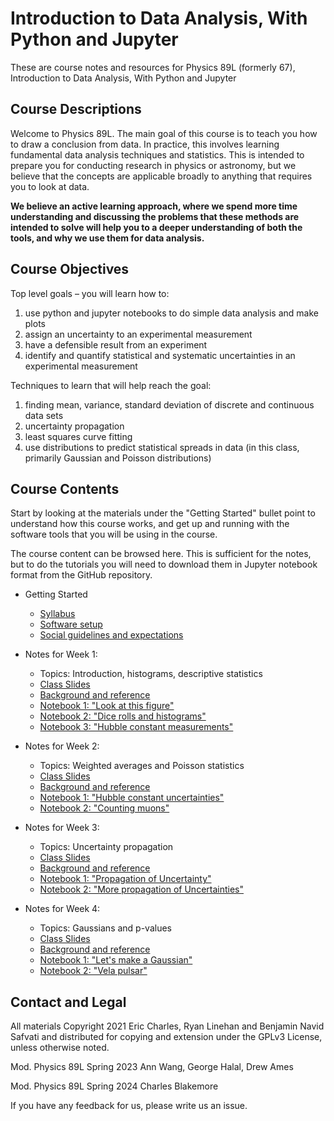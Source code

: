# Introduction to Data Analysis, With Python and Jupyter

These are course notes and resources for Physics 89L (formerly 67), Introduction to Data Analysis, With Python and Jupyter

## Course Descriptions

Welcome to Physics 89L.   The main goal of this course is to teach you how to draw a conclusion from data. In practice, this involves learning fundamental data analysis techniques and statistics. This is intended to prepare you for conducting research in physics or astronomy, but we believe that the concepts are applicable broadly to anything that requires you to look at data.

**We believe an active learning approach, where we spend more time understanding and discussing the problems that these methods are intended to solve will help you to a deeper understanding of both the tools, and why we use them for data analysis.**

## Course Objectives

Top level goals – you will learn how to:

  1. use python and jupyter notebooks to do simple data analysis and make plots
  2. assign an uncertainty to an experimental measurement
  3. have a defensible result from an experiment
  4. identify and quantify statistical and systematic uncertainties in an experimental measurement

Techniques to learn that will help reach the goal:

  1. finding mean, variance, standard deviation of discrete and continuous data sets
  2. uncertainty propagation
  3. least squares curve fitting
  4. use distributions to predict statistical spreads in data (in this class, primarily Gaussian and Poisson distributions)

## Course Contents

Start by looking at the materials under the "Getting Started" bullet
point to understand how this course works, and get up and running with
the software tools that you will be using in the course.

The course content can be browsed here.
This is sufficient for the notes, but to do the tutorials you will need to download them in Jupyter notebook format from the GitHub repository.

* Getting Started
  * [Syllabus](syllabus.md)
  * [Software setup](setup.md)
  * [Social guidelines and expectations](social.md)

* Notes for Week 1: 
  * Topics: Introduction, histograms, descriptive statistics
  * [Class Slides](https://docs.google.com/presentation/d/1-2M-i95LXN52ITT8sPhmdf3X70oElrMdfY2MidHfghM/edit?usp=sharing)
  * [Background and reference](Week1.md)
  * [Notebook 1: "Look at this figure"](https://github.com/KIPAC/Physics89L/blob/main/nb/01_01_Look%20At%20This%20Figure.ipynb)
  * [Notebook 2: "Dice rolls and histograms"](https://github.com/KIPAC/Physics89L/blob/main/nb/01_02_Dice_Rolls_and_Histograms.ipynb)
  * [Notebook 3: "Hubble constant measurements"](https://github.com/KIPAC/Physics89L/blob/main/nb/01_03_Hubble_Measurements.ipynb)


* Notes for Week 2: 
  * Topics: Weighted averages and Poisson statistics
  * [Class Slides](https://docs.google.com/presentation/d/1djnVp7S0QoNKlQUfh2JWu9oSz5ZJIfhgMqFVkbNFj_U/edit?usp=sharing)
  * [Background and reference](Week2.md)
  * [Notebook 1: "Hubble constant uncertainties"](https://github.com/KIPAC/Physics89L/blob/main/nb/02_01_Hubble_Constant_Uncertainties.ipynb)
  * [Notebook 2: "Counting muons"](https://github.com/KIPAC/Physics89L/blob/main/nb/02_02_Counting_Muons.ipynb)


* Notes for Week 3: 
  * Topics: Uncertainty propagation
  * [Class Slides](https://docs.google.com/presentation/d/15NkS4FXT-37R0fEUvtou1mbnsb2RDqikqs2X9BsQ4to/edit?usp=sharing)
  * [Background and reference](Week3.md)
  * [Notebook 1: "Propagation of Uncertainty"](https://github.com/KIPAC/Physics89L/blob/main/nb/03_01_Propagation_of_Uncertainty.ipynb)
  * [Notebook 2: "More propagation of Uncertainties"](https://github.com/KIPAC/Physics89L/blob/main/nb/03_02_More_Uncertainty_Propagation.ipynb)


* Notes for Week 4: 
  * Topics: Gaussians and p-values
  * [Class Slides](https://docs.google.com/presentation/d/1W2chEqmOzueVA-qvSTE1VCi26DPAxk_ZAgDRZMPO9oc/edit?usp=sharing)
  * [Background and reference](Week4.md)
  * [Notebook 1: "Let's make a Gaussian"](https://github.com/KIPAC/Physics89L/blob/main/nb/04_01_Lets_Make_A_Gaussian.ipynb)
  * [Notebook 2: "Vela pulsar"](https://github.com/KIPAC/Physics89L/blob/main/nb/04_02_Vela_Pulsar.ipynb)

  
<!--
* Notes for Week 5: 
  * Topics: Covariance, correlation, chi-square fitting
  * [Background and reference](Week5.md)
  * [Notebook 1: "Correlations"](https://github.com/KIPAC/Physics89L/blob/main/nb/05_01_Correlations.ipynb)
  * [Notebook 2: "Fitting a line to data"](https://github.com/KIPAC/Physics89L/blob/main/nb/05_02_Fitting_A_Line_to_Data.ipynb)
-->

<!--
* Notes for Week 6: 
  * Topics: Minimizers and fitting
  * [Background and reference](Week6.md)
  * [Notebook 1: "Optimizing a fit and how to do it wrong"](https://github.com/KIPAC/Physics89L/blob/main/nb/06_01_Optimizing_a_fit_and_how_to_do_it_wrong.ipynb)
  * [Notebook 2: "SDSS Spectra"](https://github.com/KIPAC/Physics89L/blob/main/nb/06_02_SDSS_Spectra.ipynb)
-->

<!--
* Notes for Week 7: 
  * Topics: Data selection, efficiency, leakage, and rare event searches
  * [Background and reference](Week7.md)
  * [Notebook 1: "Optimizing selections"](https://github.com/KIPAC/Physics89L/blob/main/nb/07_01_Cuts_Acceptance_Leakage.ipynb)
  * [Notebook 2: "Performing a dark matter search"](https://github.com/KIPAC/Physics89L/blob/main/nb/07_02_Performing_a_Dark_Matter_Search.ipynb)
-->

<!--
* Notes for Week 8: 
  * Topics: Frequency analysis
  * [Background and reference](Week8.md)
  * [Notebook 1: "Introduction to Fourier Analysis"](https://github.com/KIPAC/Physics89L/blob/main/nb/08_01_Intro_Fourier_Analysis.ipynb)
  * [Notebook 2: "Ripples in 2D Electron Gas"](https://github.com/KIPAC/Physics89L/blob/main/nb/08_02_Ripples_in_2D_Electron_Gas.ipynb)
-->

<!--
* Final Projects:
  * [Overview](Projects.md)
-->

## Contact and Legal

All materials Copyright 2021 Eric Charles, Ryan Linehan and Benjamin
Navid Safvati and distributed for copying and extension under the
GPLv3 License, unless otherwise noted.

Mod. Physics 89L Spring 2023 Ann Wang, George Halal, Drew Ames

Mod. Physics 89L Spring 2024 Charles Blakemore

If you have any feedback for us, please write us an issue.

<!--  LocalWords:  jupyter setup.md Linehan
 -->
